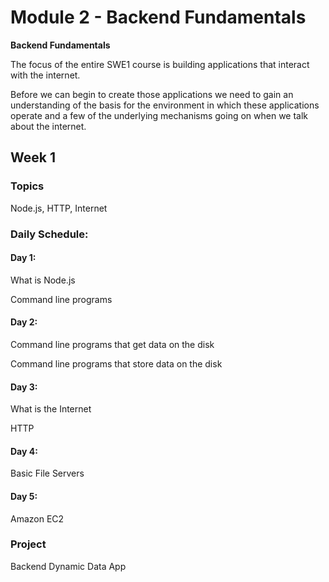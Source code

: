 # Module 2 - Backend Fundamentals

**Backend Fundamentals**

The focus of the entire SWE1 course is building applications that interact with the internet.

Before we can begin to create those applications we need to gain an understanding of the basis for the environment in which these applications operate and a few of the underlying mechanisms going on when we talk about the internet.

## Week 1

### Topics

Node.js, HTTP, Internet

### Daily Schedule:

#### Day 1:

What is Node.js

Command line programs

#### Day 2:

Command line programs that get data on the disk

Command line programs that store data on the disk

#### Day 3:

What is the Internet

HTTP

#### Day 4:

Basic File Servers

#### Day 5:

Amazon EC2

### Project

Backend Dynamic Data App

